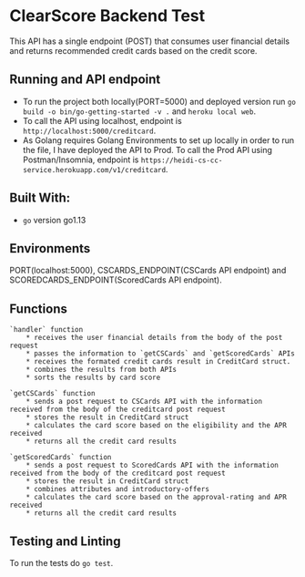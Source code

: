 # ClearScore Backend Test

This API has a single endpoint (POST) that consumes user financial details and returns recommended credit cards based on the credit score.

## Running and API endpoint

* To run the project both locally(PORT=5000) and deployed version run `go build -o bin/go-getting-started -v .` and `heroku local web`.
* To call the API using localhost, endpoint is `http://localhost:5000/creditcard`.
* As Golang requires Golang Environments to set up locally in order to run the file, I have deployed the API to Prod. To call the Prod API using Postman/Insomnia, endpoint is `https://heidi-cs-cc-service.herokuapp.com/v1/creditcard`.

## Built With:
* `go` version go1.13

## Environments
PORT(localhost:5000), CSCARDS_ENDPOINT(CSCards API endpoint) and SCOREDCARDS_ENDPOINT(ScoredCards API endpoint).

## Functions
    `handler` function
        * receives the user financial details from the body of the post request 
        * passes the information to `getCSCards` and `getScoredCards` APIs
        * receives the formated credit cards result in CreditCard struct.
        * combines the results from both APIs
        * sorts the results by card score
    
    `getCSCards` function
        * sends a post request to CSCards API with the information received from the body of the creditcard post request
        * stores the result in CreditCard struct
        * calculates the card score based on the eligibility and the APR received
        * returns all the credit card results

    `getScoredCards` function
        * sends a post request to ScoredCards API with the information received from the body of the creditcard post request
        * stores the result in CreditCard struct
        * combines attributes and introductory-offers
        * calculates the card score based on the approval-rating and APR received
        * returns all the credit card results


## Testing and Linting

To run the tests do `go test`.